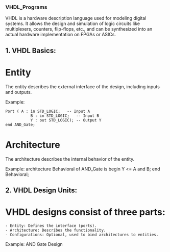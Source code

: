 ### VHDL_Programs

VHDL is a hardware description language used for modeling digital systems. 
It allows the design and simulation of logic circuits like multiplexers, counters, flip-flops, etc., and can be synthesized into an actual hardware implementation on FPGAs or ASICs.

## 1. VHDL Basics:
# Entity
The entity describes the external interface of the design, including inputs and outputs.

Example:
``` entity AND_Gate is
Port ( A : in STD_LOGIC;   -- Input A
           B : in STD_LOGIC;   -- Input B
           Y : out STD_LOGIC); -- Output Y
end AND_Gate;
```

# Architecture

The architecture describes the internal behavior of the entity.

Example:
architecture Behavioral of AND_Gate is
begin
    Y <= A and B; 
end Behavioral;

## 2. VHDL Design Units:

# VHDL designs consist of three parts:

    - Entity: Defines the interface (ports).
    - Architecture: Describes the functionality.
    - Configurations: Optional, used to bind architectures to entities.

  






Example: AND Gate Design
